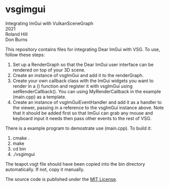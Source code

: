 # vsgimgui
Integrating ImGui with VulkanSceneGraph  
2021  
Roland Hill  
Don Burns  

This repository contains files for integrating Dear ImGui with VSG. To use, follow these steps:

1. Set up a RenderGraph so that the Dear ImGui user interface can be rendered on top of your 3D scene.
1. Create an instance of vsgImGui and add it to the renderGraph.
1. Create your own callback class with the ImGui widgets you want to render in a () function and register it with vsgImGui using setRenderCallback(). You can using MyRenderCallback in the example (main.cpp) as a template.
1. Create an instance of vsgImGuiEventHandler and add it as a handler to the viewer, passing in a reference to the vsgImGui instance above. Note that it should be added first so that ImGui can grab any mouse and keyboard input it needs then pass other events to the rest of VSG.

There is a example program to demostrate use (main.cpp). To build it:

1. cmake .
1. make
1. cd bin
1. ./vsgimgui

The teapot.vsgt file should have been copied into the bin directory automatically. If not, copy it manually.

The source code is published under the [MIT License](LICENSE.md).

